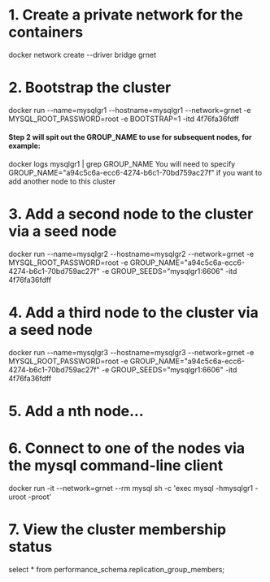 # 1. Create a private network for the containers 
docker network create --driver bridge grnet

# 2. Bootstrap the cluster
docker run --name=mysqlgr1 --hostname=mysqlgr1 --network=grnet -e MYSQL_ROOT_PASSWORD=root -e BOOTSTRAP=1 -itd 4f76fa36fdff

#### Step 2 will spit out the GROUP_NAME to use for subsequent nodes, for example:
docker logs mysqlgr1 | grep GROUP_NAME
  You will need to specify GROUP_NAME="a94c5c6a-ecc6-4274-b6c1-70bd759ac27f" if you want to add another node to this cluster

# 3. Add a second node to the cluster via a seed node
docker run --name=mysqlgr2 --hostname=mysqlgr2 --network=grnet -e MYSQL_ROOT_PASSWORD=root -e GROUP_NAME="a94c5c6a-ecc6-4274-b6c1-70bd759ac27f" -e GROUP_SEEDS="mysqlgr1:6606" -itd 4f76fa36fdff

# 4. Add a third node to the cluster via a seed node
docker run --name=mysqlgr3 --hostname=mysqlgr3 --network=grnet -e MYSQL_ROOT_PASSWORD=root -e GROUP_NAME="a94c5c6a-ecc6-4274-b6c1-70bd759ac27f" -e GROUP_SEEDS="mysqlgr1:6606" -itd 4f76fa36fdff

# 5. Add a nth node...

# 6. Connect to one of the nodes via the mysql command-line client 
docker run -it --network=grnet --rm mysql sh -c 'exec mysql -hmysqlgr1 -uroot -proot'

# 7. View the cluster membership status 
select * from performance_schema.replication_group_members;

